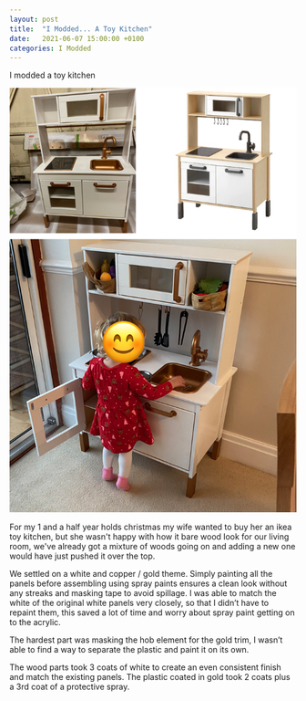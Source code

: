 ```yaml
---
layout: post
title:  "I Modded... A Toy Kitchen"
date:   2021-06-07 15:00:00 +0100
categories: I Modded
---
```

I modded a toy kitchen

![A Toy Kitchen](/assets/images/posts/toy-kitchen.png)

For my 1 and a half year holds christmas my wife wanted to buy her an ikea toy kitchen, but she wasn't happy with how it bare wood look for our living room, we've already got a mixture of woods going on and adding a new one would have just pushed it over the top.

We settled on a white and copper / gold theme. Simply painting all the panels before assembling using spray paints ensures a clean look without any streaks and masking tape to avoid spillage. I was able to match the white of the original white panels very closely, so that I didn’t have to repaint them, this saved a lot of time and worry about spray paint getting on to the acrylic.

The hardest part was masking the hob element for the gold trim, I wasn’t able to find a way to separate the plastic and paint it on its own.

The wood parts took 3 coats of white to create an even consistent finish and match the existing panels. The plastic coated in gold took 2 coats plus a 3rd coat of a protective spray.
